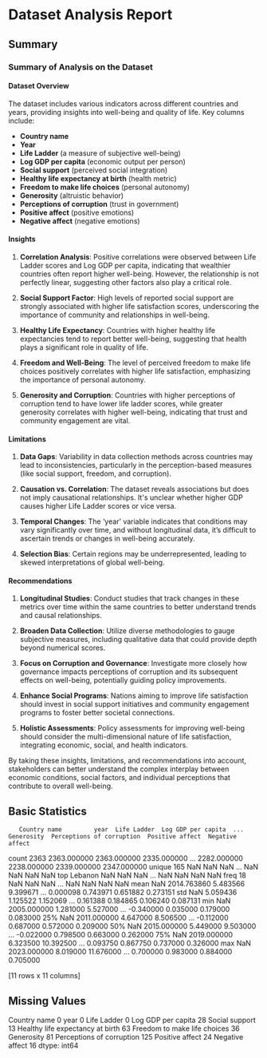 # Dataset Analysis Report

## Summary

### Summary of Analysis on the Dataset

#### Dataset Overview
The dataset includes various indicators across different countries and years, providing insights into well-being and quality of life. Key columns include:

- **Country name**
- **Year**
- **Life Ladder** (a measure of subjective well-being)
- **Log GDP per capita** (economic output per person)
- **Social support** (perceived social integration)
- **Healthy life expectancy at birth** (health metric)
- **Freedom to make life choices** (personal autonomy)
- **Generosity** (altruistic behavior)
- **Perceptions of corruption** (trust in government)
- **Positive affect** (positive emotions)
- **Negative affect** (negative emotions)

#### Insights
1. **Correlation Analysis**: Positive correlations were observed between Life Ladder scores and Log GDP per capita, indicating that wealthier countries often report higher well-being. However, the relationship is not perfectly linear, suggesting other factors also play a critical role.
  
2. **Social Support Factor**: High levels of reported social support are strongly associated with higher life satisfaction scores, underscoring the importance of community and relationships in well-being.

3. **Healthy Life Expectancy**: Countries with higher healthy life expectancies tend to report better well-being, suggesting that health plays a significant role in quality of life.

4. **Freedom and Well-Being**: The level of perceived freedom to make life choices positively correlates with higher life satisfaction, emphasizing the importance of personal autonomy.

5. **Generosity and Corruption**: Countries with higher perceptions of corruption tend to have lower life ladder scores, while greater generosity correlates with higher well-being, indicating that trust and community engagement are vital.

#### Limitations
1. **Data Gaps**: Variability in data collection methods across countries may lead to inconsistencies, particularly in the perception-based measures (like social support, freedom, and corruption).

2. **Causation vs. Correlation**: The dataset reveals associations but does not imply causational relationships. It's unclear whether higher GDP causes higher Life Ladder scores or vice versa.

3. **Temporal Changes**: The ‘year’ variable indicates that conditions may vary significantly over time, and without longitudinal data, it’s difficult to ascertain trends or changes in well-being accurately.

4. **Selection Bias**: Certain regions may be underrepresented, leading to skewed interpretations of global well-being.

#### Recommendations
1. **Longitudinal Studies**: Conduct studies that track changes in these metrics over time within the same countries to better understand trends and causal relationships.

2. **Broaden Data Collection**: Utilize diverse methodologies to gauge subjective measures, including qualitative data that could provide depth beyond numerical scores.

3. **Focus on Corruption and Governance**: Investigate more closely how governance impacts perceptions of corruption and its subsequent effects on well-being, potentially guiding policy improvements.

4. **Enhance Social Programs**: Nations aiming to improve life satisfaction should invest in social support initiatives and community engagement programs to foster better societal connections.

5. **Holistic Assessments**: Policy assessments for improving well-being should consider the multi-dimensional nature of life satisfaction, integrating economic, social, and health indicators.

By taking these insights, limitations, and recommendations into account, stakeholders can better understand the complex interplay between economic conditions, social factors, and individual perceptions that contribute to overall well-being.

## Basic Statistics

       Country name         year  Life Ladder  Log GDP per capita  ...   Generosity  Perceptions of corruption  Positive affect  Negative affect
count          2363  2363.000000  2363.000000         2335.000000  ...  2282.000000                2238.000000      2339.000000      2347.000000
unique          165          NaN          NaN                 NaN  ...          NaN                        NaN              NaN              NaN
top         Lebanon          NaN          NaN                 NaN  ...          NaN                        NaN              NaN              NaN
freq             18          NaN          NaN                 NaN  ...          NaN                        NaN              NaN              NaN
mean            NaN  2014.763860     5.483566            9.399671  ...     0.000098                   0.743971         0.651882         0.273151
std             NaN     5.059436     1.125522            1.152069  ...     0.161388                   0.184865         0.106240         0.087131
min             NaN  2005.000000     1.281000            5.527000  ...    -0.340000                   0.035000         0.179000         0.083000
25%             NaN  2011.000000     4.647000            8.506500  ...    -0.112000                   0.687000         0.572000         0.209000
50%             NaN  2015.000000     5.449000            9.503000  ...    -0.022000                   0.798500         0.663000         0.262000
75%             NaN  2019.000000     6.323500           10.392500  ...     0.093750                   0.867750         0.737000         0.326000
max             NaN  2023.000000     8.019000           11.676000  ...     0.700000                   0.983000         0.884000         0.705000

[11 rows x 11 columns]

## Missing Values

Country name                          0
year                                  0
Life Ladder                           0
Log GDP per capita                   28
Social support                       13
Healthy life expectancy at birth     63
Freedom to make life choices         36
Generosity                           81
Perceptions of corruption           125
Positive affect                      24
Negative affect                      16
dtype: int64

